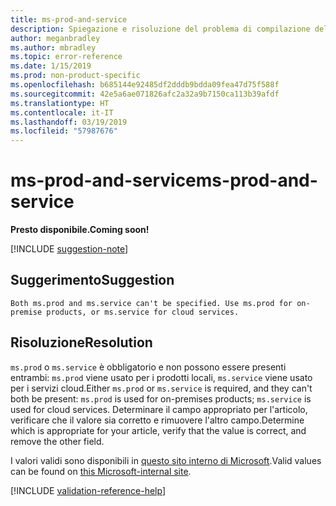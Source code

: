 ```yaml
---
title: ms-prod-and-service
description: Spiegazione e risoluzione del problema di compilazione della documentazione ms-prod-and-service
author: meganbradley
ms.author: mbradley
ms.topic: error-reference
ms.date: 1/15/2019
ms.prod: non-product-specific
ms.openlocfilehash: b685144e92485df2dddb9bdda09fea47d75f588f
ms.sourcegitcommit: 42e5a6ae071826afc2a32a9b7150ca113b39afdf
ms.translationtype: HT
ms.contentlocale: it-IT
ms.lasthandoff: 03/19/2019
ms.locfileid: "57987676"
---
```

# <a name="ms-prod-and-service"></a><span data-ttu-id="65b6e-103">ms-prod-and-service</span><span class="sxs-lookup"><span data-stu-id="65b6e-103">ms-prod-and-service</span></span>

<span data-ttu-id="65b6e-104">**Presto disponibile.**</span><span class="sxs-lookup"><span data-stu-id="65b6e-104">**Coming soon!**</span></span>

[!INCLUDE [suggestion-note](includes/suggestion-note.md)]

## <a name="suggestion"></a><span data-ttu-id="65b6e-105">Suggerimento</span><span class="sxs-lookup"><span data-stu-id="65b6e-105">Suggestion</span></span>

`Both ms.prod and ms.service can't be specified. Use ms.prod for on-premise products, or ms.service for cloud services.`

## <a name="resolution"></a><span data-ttu-id="65b6e-106">Risoluzione</span><span class="sxs-lookup"><span data-stu-id="65b6e-106">Resolution</span></span>

<span data-ttu-id="65b6e-107">`ms.prod` o `ms.service` è obbligatorio e non possono essere presenti entrambi: `ms.prod` viene usato per i prodotti locali, `ms.service` viene usato per i servizi cloud.</span><span class="sxs-lookup"><span data-stu-id="65b6e-107">Either `ms.prod` or `ms.service` is required, and they can't both be present: `ms.prod` is used for on-premises products; `ms.service` is used for cloud services.</span></span> <span data-ttu-id="65b6e-108">Determinare il campo appropriato per l'articolo, verificare che il valore sia corretto e rimuovere l'altro campo.</span><span class="sxs-lookup"><span data-stu-id="65b6e-108">Determine which is appropriate for your article, verify that the value is correct, and remove the other field.</span></span>

<span data-ttu-id="65b6e-109">I valori validi sono disponibili in [questo sito interno di Microsoft](https://docsmetadatatool.azurewebsites.net/allowlists).</span><span class="sxs-lookup"><span data-stu-id="65b6e-109">Valid values can be found on [this Microsoft-internal site](https://docsmetadatatool.azurewebsites.net/allowlists).</span></span>

<!--make sure to add this file to your includes folder and verify the path-->
[!INCLUDE [validation-reference-help](includes/validation-reference-help.md)]
